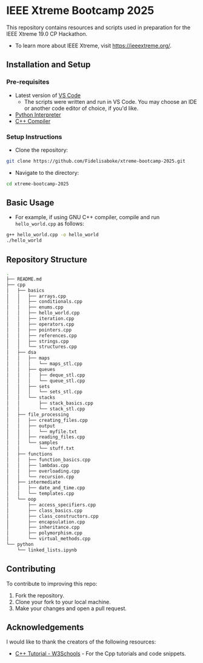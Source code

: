 # IEEE Xtreme Bootcamp 2025
This repository contains resources and scripts used in preparation for the IEEE Xtreme 19.0 CP Hackathon.
- To learn more about IEEE Xtreme, visit https://ieeextreme.org/.

## Installation and Setup
### Pre-requisites
- Latest version of [VS Code](https://code.visualstudio.com/download)
    - The scripts were written and run in VS Code. You may choose an IDE or another code editor of choice, if you'd like.
- [Python Interpreter](https://www.python.org/downloads/)
- [C++ Compiler](https://gcc.gnu.org/)

### Setup Instructions
- Clone the repository:
```bash
git clone https://github.com/Fidelisaboke/xtreme-bootcamp-2025.git
```

- Navigate to the directory:
```bash
cd xtreme-bootcamp-2025
```

## Basic Usage
- For example, if using GNU C++ compiler, compile and run `hello_world.cpp` as follows:
```bash
g++ hello_world.cpp -o hello_world
./hello_world
```

## Repository Structure
```bash
.
├── README.md
├── cpp
│   ├── basics
│   │   ├── arrays.cpp
│   │   ├── conditionals.cpp
│   │   ├── enums.cpp
│   │   ├── hello_world.cpp
│   │   ├── iteration.cpp
│   │   ├── operators.cpp
│   │   ├── pointers.cpp
│   │   ├── references.cpp
│   │   ├── strings.cpp
│   │   └── structures.cpp
│   ├── dsa
│   │   ├── maps
│   │   │   └── maps_stl.cpp
│   │   ├── queues
│   │   │   ├── deque_stl.cpp
│   │   │   └── queue_stl.cpp
│   │   ├── sets
│   │   │   └── sets_stl.cpp
│   │   └── stacks
│   │       ├── stack_basics.cpp
│   │       └── stack_stl.cpp
│   ├── file_processing
│   │   ├── creating_files.cpp
│   │   ├── output
│   │   │   └── myfile.txt
│   │   ├── reading_files.cpp
│   │   └── samples
│   │       └── stuff.txt
│   ├── functions
│   │   ├── function_basics.cpp
│   │   ├── lambdas.cpp
│   │   ├── overloading.cpp
│   │   └── recursion.cpp
│   ├── intermediate
│   │   ├── date_and_time.cpp
│   │   └── templates.cpp
│   └── oop
│       ├── access_specifiers.cpp
│       ├── class_basics.cpp
│       ├── class_constructors.cpp
│       ├── encapsulation.cpp
│       ├── inheritance.cpp
│       ├── polymorphism.cpp
│       └── virtual_methods.cpp
└── python
    └── linked_lists.ipynb
```

## Contributing
To contribute to improving this repo:
1. Fork the repository.
2. Clone your fork to your local machine.
3. Make your changes and open a pull request.

## Acknowledgements
I would like to thank the creators of the following resources:
- [C++ Tutorial - W3Schools](https://www.w3schools.com/cpp/) - For the Cpp tutorials and code snippets.